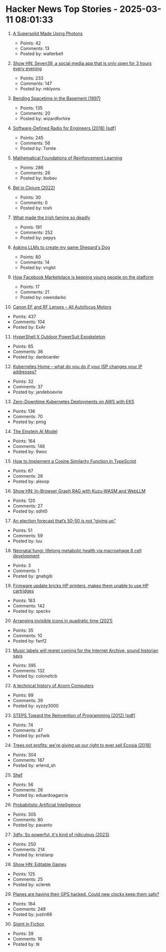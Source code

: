 # Hacker News Top Stories - 2025-03-11 08:01:33

1. [A Supersolid Made Using Photons](https://www.photonicsonline.com/doc/a-super-solid-made-using-pho-tons-0001)
   - Points: 42
   - Comments: 13
   - Posted by: walterbell

2. [Show HN: Seven39, a social media app that is only open for 3 hours every evening](https://www.seven39.com)
   - Points: 233
   - Comments: 147
   - Posted by: mklyons

3. [Bending Spacetime in the Basement (1997)](https://www.fourmilab.ch/gravitation/foobar/)
   - Points: 135
   - Comments: 20
   - Posted by: wizardforhire

4. [Software-Defined Radio for Engineers (2018) [pdf]](https://www.analog.com/media/en/training-seminars/design-handbooks/Software-Defined-Radio-for-Engineers-2018/SDR4Engineers.pdf)
   - Points: 245
   - Comments: 56
   - Posted by: Tomte

5. [Mathematical Foundations of Reinforcement Learning](https://github.com/MathFoundationRL/Book-Mathematical-Foundation-of-Reinforcement-Learning)
   - Points: 286
   - Comments: 26
   - Posted by: ibobev

6. [Bel in Clojure (2022)](https://stopa.io/post/290)
   - Points: 30
   - Comments: 0
   - Posted by: tosh

7. [What made the Irish famine so deadly](https://www.newyorker.com/magazine/2025/03/17/rot-padraic-x-scanlan-book-review)
   - Points: 191
   - Comments: 252
   - Posted by: pepys

8. [Asking LLMs to create my game Shepard's Dog](https://github.com/vnglst/when-ai-fails/blob/main/shepards-dog/README.md)
   - Points: 80
   - Comments: 14
   - Posted by: vnglst

9. [How Facebook Marketplace is keeping young people on the platform](https://www.cnbc.com/2025/03/08/how-facebook-marketplace-is-keeping-young-people-on-the-platform-.html)
   - Points: 17
   - Comments: 21
   - Posted by: owendarko

10. [Canon EF and RF Lenses – All Autofocus Motors](https://exclusivearchitecture.com/03-technical-articles-CLT-12-autofocus-systems.html)
   - Points: 437
   - Comments: 104
   - Posted by: ExAr

11. [HyperShell X Outdoor PowerSuit Exoskeleton](https://hypershell.tech/en-us)
   - Points: 65
   - Comments: 36
   - Posted by: danboarder

12. [Kubernetes Home – what do you do if your ISP changes your IP addresses?](https://vegard.blog.engen.priv.no/?p=423)
   - Points: 32
   - Comments: 37
   - Posted by: jandeboevrie

13. [Zero-Downtime Kubernetes Deployments on AWS with EKS](https://glasskube.dev/blog/kubernetes-zero-downtime-deployments-aws-eks/)
   - Points: 136
   - Comments: 70
   - Posted by: pmig

14. [The Einstein AI Model](https://thomwolf.io/blog/scientific-ai.html)
   - Points: 164
   - Comments: 148
   - Posted by: 9woc

15. [How to Implement a Cosine Similarity Function in TypeScript](https://alexop.dev/posts/how-to-implement-a-cosine-similarity-function-in-typescript-for-vector-comparison/)
   - Points: 67
   - Comments: 26
   - Posted by: alexop

16. [Show HN: In-Browser Graph RAG with Kuzu-WASM and WebLLM](https://blog.kuzudb.com/post/kuzu-wasm-rag/)
   - Points: 120
   - Comments: 27
   - Posted by: sdht0

17. [An election forecast that’s 50-50 is not “giving up”](https://statmodeling.stat.columbia.edu/2025/03/05/no-an-election-forecast-thats-50-50-is-not-giving-up-no-the-election-forecasters-in-2024-did-not-say-whatever-happened-it-was-supposed-to-be-razor-thin/)
   - Points: 51
   - Comments: 59
   - Posted by: luu

18. [Neonatal fungi: lifelong metabolic health via macrophage β cell development](https://www.science.org/doi/10.1126/science.adn0953)
   - Points: 3
   - Comments: 1
   - Posted by: gnabgib

19. [Firmware update bricks HP printers, makes them unable to use HP cartridges](https://arstechnica.com/gadgets/2025/03/firmware-update-bricks-hp-printers-makes-them-unable-to-use-hp-cartridges/)
   - Points: 163
   - Comments: 142
   - Posted by: speckx

20. [Arranging invisible icons in quadratic time (2021)](https://randomascii.wordpress.com/2021/02/16/arranging-invisible-icons-in-quadratic-time/)
   - Points: 35
   - Comments: 10
   - Posted by: fanf2

21. [Music labels will regret coming for the Internet Archive, sound historian says](https://arstechnica.com/tech-policy/2025/03/music-labels-will-regret-coming-for-the-internet-archive-sound-historian-says/)
   - Points: 395
   - Comments: 132
   - Posted by: coloneltcb

22. [A technical history of Acorn Computers](https://www.mcmordie.co.uk/acornhistory/index.shtml)
   - Points: 99
   - Comments: 39
   - Posted by: xyzzy3000

23. [STEPS Toward the Reinvention of Programming (2012) [pdf]](https://tinlizzie.org/VPRIPapers/tr2012001_steps.pdf)
   - Points: 74
   - Comments: 47
   - Posted by: pcfwik

24. [Trees not profits: we're giving up our right to ever sell Ecosia (2018)](https://blog.ecosia.org/trees-not-profits/)
   - Points: 304
   - Comments: 187
   - Posted by: erlend_sh

25. [Shef](https://github.com/eduardoagarcia/shef)
   - Points: 56
   - Comments: 26
   - Posted by: eduardoagarcia

26. [Probabilistic Artificial Intelligence](https://arxiv.org/abs/2502.05244)
   - Points: 305
   - Comments: 80
   - Posted by: pavanto

27. [3dfx: So powerful, it's kind of ridiculous (2023)](https://www.abortretry.fail/p/so-powerful-its-kind-of-ridiculous)
   - Points: 250
   - Comments: 214
   - Posted by: kristianp

28. [Show HN: Editable Games](https://playscl.com/make)
   - Points: 125
   - Comments: 25
   - Posted by: sclerek

29. [Planes are having their GPS hacked. Could new clocks keep them safe?](https://www.bbc.com/news/articles/cq6yg204pvmo)
   - Points: 164
   - Comments: 249
   - Posted by: justin66

30. [Sigint in Fiction](https://siginthistorian.blogspot.com/2025/02/sigint-in-fiction.html)
   - Points: 39
   - Comments: 16
   - Posted by: _tk_

